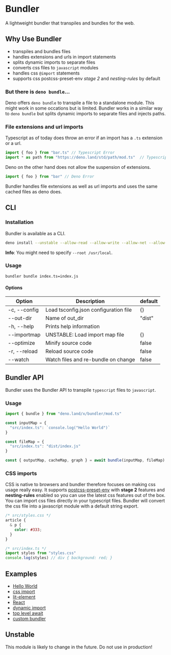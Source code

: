 # Bundler
A lightweight bundler that transpiles and bundles for the web.

## Why Use Bundler

- transpiles and bundles files
- handles extensions and urls in import statements
- splits dynamic imports to separate files
- converts css files to `javascript` modules 
- handles css `@import` statements
- supports css postcss-preset-env *stage 2* and *nesting-rules* by default

### But there is `deno bundle`…
Deno offers `deno bundle` to transpile a file to a standalone module. This might work in some occations but is limited.
Bundler works in a similar way to `deno bundle` but splits dynamic imports to separate files and injects paths.

### File extensions and url imports
Typescript as of today does throw an error if an import has a `.ts` extension or a url.
```ts
import { foo } from "bar.ts" // Typescript Error
import * as path from "https://deno.land/std/path/mod.ts"  // Typescript Error
```

Deno on the other hand does not allow the suspension of extensions.
```ts
import { foo } from "bar" // Deno Error
```

Bundler handles file extensions as well as url imports and uses the same cached files as deno does.

## CLI

### Installation
Bundler is available as a CLI.
```sh
deno install --unstable --allow-read --allow-write --allow-net --allow-env --name bundler https://deno.land/x/bundler/cli.ts
```
**Info**: You might need to specify `--root /usr/local`.

### Usage
```sh
bundler bundle index.ts=index.js
```
#### Options
| Option              | Description                           | default |
|---------------------|---------------------------------------|---------|
| -c, --config <FILE> | Load tsconfig.json configuration file | {}      |
| --out-dir <DIR>     | Name of out_dir                       | "dist"  |
| -h, --help          | Prints help information               |         |
| --importmap <FILE>  | UNSTABLE: Load import map file        | {}      |
| --optimize          | Minify source code                    | false   |
| -r, --reload        | Reload source code                    | false   |
| --watch             | Watch files and re-bundle on change   | false   |


## Bundler API
Bundler uses the Bundler API to transpile `typescript` files to ```javascript```.

### Usage
```ts
import { bundle } from "deno.land/x/bundler/mod.ts"

const inputMap = {
  "src/index.ts": `console.log("Hello World")`
}

const fileMap = {
  "src/index.ts": "dist/index.js"
}

const { outputMap, cacheMap, graph } = await bundle(inputMap, fileMap)
```

### CSS imports
CSS is native to browsers and bundler therefore focuses on making css usage really easy.
It supports [postcss-preset-env](https://preset-env.cssdb.org) with **stage 2** features and **nesting-rules** enabled so you can use the latest css features out of the box.
You can import css files directly in your typescript files. Bundler will convert the css file into a javascript module with a default string export.

```css
/* src/styles.css */
article {
  & p {
    color: #333;
  }
}
```

```js
/* src/index.ts */
import styles from "styles.css"
console.log(styles) // div { background: red; }
```

## Examples

- [Hello World](https://github.com/timreichen/Bundler/tree/master/examples/hello%20world)
- [css import](https://github.com/timreichen/Bundler/tree/master/examples/css%20import)
- [lit-element](https://github.com/timreichen/Bundler/tree/master/examples/lit-element)
- [React](https://github.com/timreichen/Bundler/tree/master/examples/react)
- [dynamic import](https://github.com/timreichen/Bundler/tree/master/examples/dynamic%20import)
- [top level await](https://github.com/timreichen/Bundler/tree/master/examples/top%20level%20await)
- [custom bundler](https://github.com/timreichen/Bundler/tree/master/examples/custom%20bundler)

## Unstable
This module is likely to change in the future. Do not use in production!
